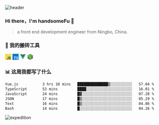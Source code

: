 ![header](https://raw.githubusercontent.com/fzq1998/fzq1998/master/header.png)

### Hi there，I'm handsomeFu 👋

> a front end development engineer from Ningbo, China.

### 🔧 我的搬砖工具
<code><img height="20" src="https://raw.githubusercontent.com/github/explore/80688e429a7d4ef2fca1e82350fe8e3517d3494d/topics/javascript/javascript.png" alt="javascript"></code>
<code><img height="20" src="https://raw.githubusercontent.com/github/explore/80688e429a7d4ef2fca1e82350fe8e3517d3494d/topics/typescript/typescript.png" alt="typescript"></code>
<code><img height="20" src="https://raw.githubusercontent.com/github/explore/80688e429a7d4ef2fca1e82350fe8e3517d3494d/topics/vue/vue.png" alt="vue"></code>
<code><img height="20" src="https://raw.githubusercontent.com/github/explore/80688e429a7d4ef2fca1e82350fe8e3517d3494d/topics/nodejs/nodejs.png" alt="nodejs"></code>



### 📊 这周我都写了什么
<!--START_SECTION:waka-->

```text
Vue.js           3 hrs 10 mins   ██████████████▒░░░░░░░░░░   57.04 %
TypeScript       53 mins         ████░░░░░░░░░░░░░░░░░░░░░   16.01 %
JavaScript       24 mins         █▓░░░░░░░░░░░░░░░░░░░░░░░   07.28 %
JSON             17 mins         █▒░░░░░░░░░░░░░░░░░░░░░░░   05.29 %
Text             16 mins         █▒░░░░░░░░░░░░░░░░░░░░░░░   04.86 %
Bash             14 mins         █░░░░░░░░░░░░░░░░░░░░░░░░   04.26 %
```

<!--END_SECTION:waka-->


![expedition](https://raw.githubusercontent.com/fzq1998/fzq1998/master/expedition.gif)

